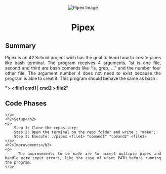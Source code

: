 <p align="center">
    <img src="https://www.42porto.com/wp-content/uploads/2024/08/42-Porto-Horizontal.png" alt="Pipex Image" />
</p>
<h1 align="center">Pipex</h1>

<div style="text-align: justify;">
    <h2>Summary</h2>
    <p>
        Pipex is an 42 School project wich has the goal to learn how to create pipes like bash terminal.
        The program receives 4 arguments. 1st is one file, second and third are bash comands like "ls, grep, ..."  and the number four other file. The argument number 4 does not need to exist because the program is able to creat it. This program should behave the same as bash :</p> <b>"> < file1 cmd1 | cmd2 > file2" </b>
    <h2>Code Phases</h2>
    <p>
        
    </p>
    <h2>Setup</h2>
    <p>
        Step 1: Clone the repository;
        Step 2: Open the terminal on the repo folder and write : "make";
        Step 3: Execute: ./pipex <file1> "comand1" "comand2" <file2>
    </p>
    <h2>Improvements</h2>
    <p>
        The improvements to be made are to accept multiple pipes and handle more input errors, like the case of unset PATH before running the program.
    </p>
</div>